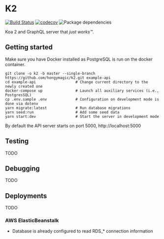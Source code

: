 # K2

[![Build Status](https://travis-ci.org/hongymagic/k2.svg?branch=master)](https://travis-ci.org/hongymagic/k2) [![codecov](https://codecov.io/gh/hongymagic/k2/branch/master/graph/badge.svg)](https://codecov.io/gh/hongymagic/k2) ![Package dependencies](https://david-dm.org/hongymagic/k2.svg)

Koa 2 and GraphQL server that _just works™_.

## Getting started

Make sure you have Docker installed as PostgreSQL is run on the docker
container.

```
git clone -o k2 -b master --single-branch https://github.com/hongymagic/k2.git example-api
cd example-api                  # Change current directory to the newly created one
docker-compose up               # Launch all auxiliary services (i.e., PostgresSQL)
cp .env.sample .env             # Configuration on development mode is done via dotenv
yarn migrate:latest             # Run database migrations
yarn seed:run                   # Add some seed data
yarn start:dev                  # Start the server in development mode
```

By default the API server starts on port 5000, http://localhost:5000

## Testing

TODO

## Debugging

TODO

## Deployments

TODO
### AWS ElasticBeanstalk

- Database is already configured to read RDS_* connection information
